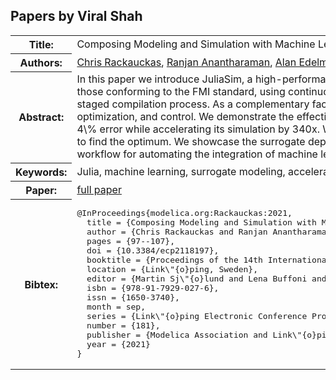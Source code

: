 ## Papers by Viral Shah
<table><tr><th>Title:</th>
<td>Composing Modeling and Simulation with Machine Learning in Julia</td>
</tr>
<tr><th>Authors:</th>
<td>
<a href="/proceedings/authors/ChrisRackauckas">Chris Rackauckas</a>, <a href="/proceedings/authors/RanjanAnantharaman">Ranjan Anantharaman</a>, <a href="/proceedings/authors/AlanEdelman">Alan Edelman</a>, <a href="/proceedings/authors/ShashiGowda">Shashi Gowda</a>, <a href="/proceedings/authors/MajaGwozdz">Maja Gwozdz</a>, <a href="/proceedings/authors/AnandJain">Anand Jain</a>, <a href="/proceedings/authors/ChrisLaughman">Chris Laughman</a>, <a href="/proceedings/authors/YingboMa">Yingbo Ma</a>, <a href="/proceedings/authors/FrancescoMartinuzzi">Francesco Martinuzzi</a>, <a href="/proceedings/authors/AvikPal">Avik Pal</a>, <a href="/proceedings/authors/UtkarshRajput">Utkarsh Rajput</a>, <a href="/proceedings/authors/ElliotSaba">Elliot Saba</a> and <a href="/proceedings/authors/ViralShah">Viral Shah</a></td>
</tr>
<tr><th>Abstract:</th>
<td>In this paper we introduce JuliaSim, a high-performance programming environment designed to blend traditional modeling and simulation with machine learning. JuliaSim can build accelerated surrogates from component-based models, such as those conforming to the FMI standard, using continuous-time echo state networks (CTESN). The foundation of this environment, ModelingToolkit.jl, is an acausal modeling language which can compose the trained surrogates as components within its staged compilation process. As a complementary factor we present the JuliaSim model library, a standard library with differential-algebraic equations and pre-trained surrogates, which can be composed using the modeling system for design, optimization, and control. We demonstrate the effectiveness of the surrogate-accelerated modeling and simulation approach on HVAC dynamics by showing that the CTESN surrogates accurately capture the dynamics of a HVAC cycle at less than 4\% error while accelerating its simulation by 340x. We illustrate the use of surrogate acceleration in the design process via global optimization of simulation parameters using the embedded surrogate, yielding a speedup of two orders of magnitude to find the optimum. We showcase the surrogate deployed in a co-simulation loop, as a drop-in replacement for one of the coupled FMUs, allowing engineers to effectively explore the design space of a coupled system. Together this demonstrates a workflow for automating the integration of machine learning techniques into traditional modeling and simulation processes.</td></tr>
<tr><th>Keywords:</th>
<td>Julia, machine learning, surrogate modeling, acceleration, co-simulation, Functional Mock-up Interface</td></tr>
<tr><th>Paper:</th>
<td><a href="https://doi.org/10.3384/ecp2118197">full paper</a></td>
</tr>
<tr><th>Bibtex:</th>
<td><pre>
@InProceedings{modelica.org:Rackauckas:2021,
  title = {Composing Modeling and Simulation with Machine Learning in Julia},
  author = {Chris Rackauckas and Ranjan Anantharaman and Alan Edelman and Shashi Gowda and Maja Gwozdz and Anand Jain and Chris Laughman and Yingbo Ma and Francesco Martinuzzi and Avik Pal and Utkarsh Rajput and Elliot Saba and Viral Shah},
  pages = {97--107},
  doi = {10.3384/ecp2118197},
  booktitle = {Proceedings of the 14th International Modelica Conference},
  location = {Link\&quot;{o}ping, Sweden},
  editor = {Martin Sj\&quot;{o}lund and Lena Buffoni and Adrian Pop and Lennart Ochel},
  isbn = {978-91-7929-027-6},
  issn = {1650-3740},
  month = sep,
  series = {Link\&quot;{o}ping Electronic Conference Proceedings},
  number = {181},
  publisher = {Modelica Association and Link\&quot;{o}ping University Electronic Press},
  year = {2021}
}
</pre></td></tr>
</table><br>
